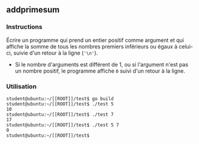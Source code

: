 ## addprimesum

### Instructions

Écrire un programme qui prend un entier positif comme argument et qui affiche la somme de tous les nombres premiers inférieurs ou égaux à celui-ci, suivie d'un retour à la ligne (`'\n'`).

-   Si le nombre d'arguments est différent de 1, ou si l'argument n'est pas un nombre positif, le programme affiche `0` suivi d'un retour à la ligne.

### Utilisation

```console
student@ubuntu:~/[[ROOT]]/test$ go build
student@ubuntu:~/[[ROOT]]/test$ ./test 5
10
student@ubuntu:~/[[ROOT]]/test$ ./test 7
17
student@ubuntu:~/[[ROOT]]/test$ ./test 5 7
0
student@ubuntu:~/[[ROOT]]/test$
```
